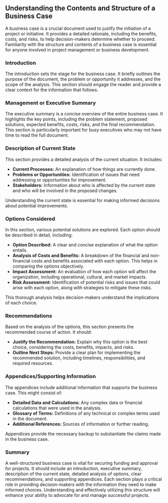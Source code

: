 ## Understanding the Contents and Structure of a Business Case

A business case is a crucial document used to justify the initiation of a project or initiative. It provides a detailed rationale, including the benefits, costs, and risks, to help decision-makers determine whether to proceed. Familiarity with the structure and contents of a business case is essential for anyone involved in project management or business development.

### Introduction

The introduction sets the stage for the business case. It briefly outlines the purpose of the document, the problem or opportunity it addresses, and the scope of the analysis. This section should engage the reader and provide a clear context for the information that follows.

### Management or Executive Summary

The executive summary is a concise overview of the entire business case. It highlights the key points, including the problem statement, proposed solutions, expected benefits, costs, risks, and the final recommendation. This section is particularly important for busy executives who may not have time to read the full document.

### Description of Current State

This section provides a detailed analysis of the current situation. It includes:

- **Current Processes:** An explanation of how things are currently done.
- **Problems or Opportunities:** Identification of issues that need addressing or opportunities for improvement.
- **Stakeholders:** Information about who is affected by the current state and who will be involved in the proposed changes.

Understanding the current state is essential for making informed decisions about potential improvements.

### Options Considered

In this section, various potential solutions are explored. Each option should be described in detail, including:

- **Option Described:** A clear and concise explanation of what the option entails.
- **Analysis of Costs and Benefits:** A breakdown of the financial and non-financial costs and benefits associated with each option. This helps in comparing the options objectively.
- **Impact Assessment:** An evaluation of how each option will affect the organization, including operational, cultural, and market impacts.
- **Risk Assessment:** Identification of potential risks and issues that could arise with each option, along with strategies to mitigate these risks.

This thorough analysis helps decision-makers understand the implications of each choice.

### Recommendations

Based on the analysis of the options, this section presents the recommended course of action. It should:

- **Justify the Recommendation:** Explain why this option is the best choice, considering the costs, benefits, impacts, and risks.
- **Outline Next Steps:** Provide a clear plan for implementing the recommended solution, including timelines, responsibilities, and required resources.

### Appendices/Supporting Information

The appendices include additional information that supports the business case. This might consist of:

- **Detailed Data and Calculations:** Any complex data or financial calculations that were used in the analysis.
- **Glossary of Terms:** Definitions of any technical or complex terms used in the document.
- **Additional References:** Sources of information or further reading.

Appendices provide the necessary backup to substantiate the claims made in the business case.

### Summary

A well-structured business case is vital for securing funding and approval for projects. It should include an introduction, executive summary, description of the current state, detailed analysis of options, clear recommendations, and supporting appendices. Each section plays a critical role in providing decision-makers with the information they need to make informed choices. Understanding and effectively utilizing this structure will enhance your ability to advocate for and manage successful projects.